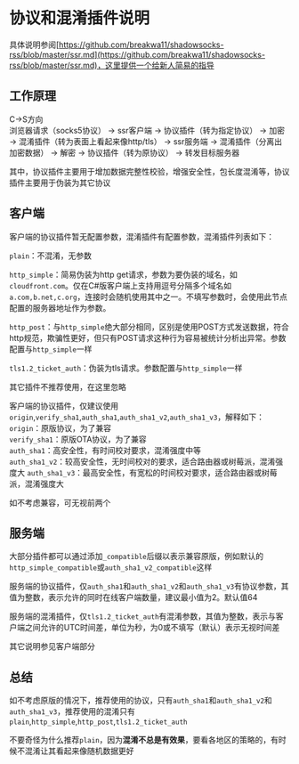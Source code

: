 # 协议和混淆插件说明 #

具体说明参阅[https://github.com/breakwa11/shadowsocks-rss/blob/master/ssr.md](https://github.com/breakwa11/shadowsocks-rss/blob/master/ssr.md)，这里提供一个给新人简易的指导

## 工作原理

C->S方向  
浏览器请求（socks5协议） -> ssr客户端 -> 协议插件（转为指定协议） -> 加密 -> 混淆插件（转为表面上看起来像http/tls） -> ssr服务端 -> 混淆插件（分离出加密数据） -> 解密 -> 协议插件（转为原协议） -> 转发目标服务器

其中，协议插件主要用于增加数据完整性校验，增强安全性，包长度混淆等，协议插件主要用于伪装为其它协议

## 客户端

客户端的协议插件暂无配置参数，混淆插件有配置参数，混淆插件列表如下：

`plain`：不混淆，无参数

`http_simple`：简易伪装为http get请求，参数为要伪装的域名，如`cloudfront.com`。仅在C#版客户端上支持用逗号分隔多个域名如`a.com,b.net,c.org`，连接时会随机使用其中之一。不填写参数时，会使用此节点配置的服务器地址作为参数。

`http_post`：与`http_simple`绝大部分相同，区别是使用POST方式发送数据，符合http规范，欺骗性更好，但只有POST请求这种行为容易被统计分析出异常。参数配置与`http_simple`一样

`tls1.2_ticket_auth`：伪装为tls请求。参数配置与`http_simple`一样

其它插件不推荐使用，在这里忽略

客户端的协议插件，仅建议使用`origin`,`verify_sha1`,`auth_sha1`,`auth_sha1_v2`,`auth_sha1_v3`，解释如下：  
`origin`：原版协议，为了兼容  
`verify_sha1`：原版OTA协议，为了兼容  
`auth_sha1`：高安全性，有时间校对要求，混淆强度中等  
`auth_sha1_v2`：较高安全性，无时间校对的要求，适合路由器或树莓派，混淆强度大
`auth_sha1_v3`：最高安全性，有宽松的时间校对要求，适合路由器或树莓派，混淆强度大

如不考虑兼容，可无视前两个

## 服务端

大部分插件都可以通过添加`_compatible`后缀以表示兼容原版，例如默认的`http_simple_compatible`或`auth_sha1_v2_compatible`这样

服务端的协议插件，仅`auth_sha1`和`auth_sha1_v2`和`auth_sha1_v3`有协议参数，其值为整数，表示允许的同时在线客户端数量，建议最小值为2。默认值64

服务端的混淆插件，仅`tls1.2_ticket_auth`有混淆参数，其值为整数，表示与客户端之间允许的UTC时间差，单位为秒，为0或不填写（默认）表示无视时间差

其它说明参见客户端部分

## 总结

如不考虑原版的情况下，推荐使用的协议，只有`auth_sha1`和`auth_sha1_v2`和`auth_sha1_v3`，推荐使用的混淆只有`plain`,`http_simple`,`http_post`,`tls1.2_ticket_auth`

不要奇怪为什么推荐`plain`，因为**混淆不总是有效果**，要看各地区的策略的，有时候不混淆让其看起来像随机数据更好